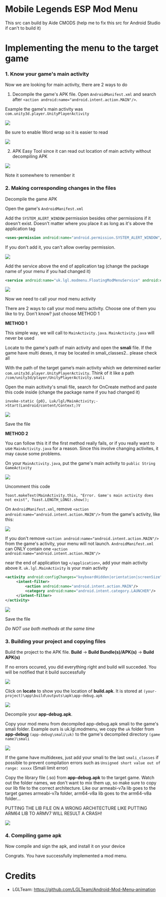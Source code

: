 # Mobile Legends ESP Mod Menu

This src can build by Aide CMODS (help me to fix this src for Android Studio if can't to build it)

# Implementing the menu to the target game

### 1. Know your game's main activity

Now we are looking for main activity, there are 2 ways to do

1. Decompile the game's APK file. Open `AndroidManifest.xml` and search after `<action android:name="android.intent.action.MAIN"/>`.

Example the game's main activity was `com.unity3d.player.UnityPlayerActivity`

![](https://i.imgur.com/FfOtc1K.png)

Be sure to enable Word wrap so it is easier to read

![](https://i.imgur.com/7DzU8d0.png)

2. APK Easy Tool since it can read out location of main activity without decompiling APK

![](https://i.imgur.com/JQdPjyZ.png)

Note it somewhere to remember it

### 2. Making corresponding changes in the files

Decompile the game APK

Open the game's `AndroidManifest.xml`

Add the `SYSTEM_ALERT_WINDOW` permission besides other permissions if it doesn't exist. Doesn't matter where you place it as long as it's above the application tag
```xml
<uses-permission android:name="android.permission.SYSTEM_ALERT_WINDOW"/>
```

If you don't add it, you can't allow overlay permission.

![](https://i.imgur.com/XOxLU91.png)

Add the service above the end of application tag (change the package name of your menu if you had changed it)
```xml
<service android:name="uk.lgl.modmenu.FloatingModMenuService" android:enabled="true" android:exported="false" android;process=":UnityKillsMe" android:stopWithTask="true"/>
```

![](https://i.imgur.com/rw0hawa.png)

Now we need to call your mod menu activity

There are 2 ways to call your mod menu activity. Choose one of them you like to try. Don't know? just choose METHOD 1

**METHOD 1**

This simple way, we will call to `MainActivity.java`. `MainActivity.java` will never be used

Locate to the game's path of main activity and open the **smali** file. If the game have multi dexes, it may be located in smali_classes2.. please check all

With the path of the target game’s main activity which we determined earlier `com.unity3d.player.UnityPlayerActivity`. Think of it like a path `/com/unity3d/player/UnityPlayerActivity.smali`

Open the main acitivity's smali file, search for OnCreate method and paste this code inside (change the package name if you had changed it)
```
invoke-static {p0}, Luk/lgl/MainActivity;->Start(Landroid/content/Context;)V
```
 
![](https://i.imgur.com/7CxTCl8.png)

Save the file

**METHOD 2**

You can follow this it if the first method really fails, or if you really want to use `MainActivity.java` for a reason. Since this involve changing activites, it may cause some problems.

On your `MainActivity.java`, put the game's main activity to `public String GameActivity`

![](https://i.imgur.com/jdacwvH.png)

Uncomment this code

```
Toast.makeText(MainActivity.this, "Error. Game's main activity does not exist", Toast.LENGTH_LONG).show();
```

On `AndroidManifest.xml`, remove `<action android:name="android.intent.action.MAIN"/>` from the game's activity, like this:

![](https://i.imgur.com/z1RxPjc.png)

If you don't remove `<action android:name="android.intent.action.MAIN"/>` from the game's activity, your menu will not launch. `AndroidManifest.xml` can ONLY contain one `<action android:name="android.intent.action.MAIN"/>`

near the end of application tag `</application>`, add your main activity above it. `uk.lgl.MainActivity` is your main activity

```xml
<activity android:configChanges="keyboardHidden|orientation|screenSize" android:name="uk.lgl.MainActivity">
     <intent-filter>
         <action android:name="android.intent.action.MAIN"/>
         <category android:name="android.intent.category.LAUNCHER"/>
     </intent-filter>
</activity>
```

![](https://i.imgur.com/33lMPhc.png)

Save the file

_Do NOT use both methods at the same time_

### 3. Building your project and copying files

Build the project to the APK file.
**Build** -> **Build Bundle(s)/APK(s)** -> **Build APK(s)**

If no errors occured, you did everything right and build will succeded. You will be notified that it build successfully

![](https://i.imgur.com/WpSKV1L.png)

Click on **locate** to show you the location of **build.apk**. It is stored at `(your-project)\app\build\outputs\apk\app-debug.apk`

![](https://i.imgur.com/wBTPSLi.png)

Decompile your **app-debug.apk**.

Copy your mod menu from decompiled app-debug.apk smali to the game's smali folder. Example ours is uk.lgl.modmenu, we copy the `uk` folder from **app-debug** `(app-debug\smali\uk)` to the game's decompiled directory `(game name)\smali`

![](https://i.imgur.com/aO6eEab.png)
 
If the game have multidexes, just add your smali to the last `smali_classes` if possible to prevent compilation errors such as `Unsigned short value out of range: xxxxx` (Smali limit error)

Copy the library file (.so) from **app-debug.apk** to the target game. Watch out the folder names, we don't want to mix them up, so make sure to copy our lib file to the correct architecture. Like our armeabi-v7a lib goes to the target games armeabi-v7a folder, arm64-v8a lib goes to the arm64-v8a folder...

PUTTING THE LIB FILE ON A WRONG ARCHITECTURE LIKE PUTTING ARM64 LIB TO ARMV7 WILL RESULT A CRASH!
 
![](https://i.imgur.com/oZq1Wq7.png)
 
### 4. Compiling game apk
 
Now compile and sign the apk, and install it on your device

Congrats. You have successfully implemented a mod menu.

# Credits
* LGLTeam: https://github.com/LGLTeam/Android-Mod-Menu-animation

